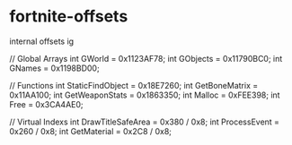 # fortnite-offsets
internal offsets ig

// Global Arrays
int GWorld = 0x1123AF78;
int GObjects = 0x11790BC0;
int GNames = 0x1198BD00;

// Functions
int StaticFindObject = 0x18E7260;
int GetBoneMatrix = 0x11AA100;
int GetWeaponStats = 0x1863350;
int Malloc = 0xFEE398;
int Free = 0x3CA4AE0;

// Virtual Indexs
int DrawTitleSafeArea = 0x380 / 0x8;
int ProcessEvent = 0x260 / 0x8;
int GetMaterial = 0x2C8 / 0x8;
